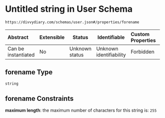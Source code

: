 # Untitled string in User Schema

```txt
https://divvydiary.com/schemas/user.json#/properties/forename
```

| Abstract            | Extensible | Status         | Identifiable            | Custom Properties | Additional Properties | Access Restrictions | Defined In                                             |
| :------------------ | ---------- | -------------- | ----------------------- | :---------------- | --------------------- | ------------------- | ------------------------------------------------------ |
| Can be instantiated | No         | Unknown status | Unknown identifiability | Forbidden         | Allowed               | none                | [user.json\*](../out/user.json "open original schema") |

## forename Type

`string`

## forename Constraints

**maximum length**: the maximum number of characters for this string is: `255`
